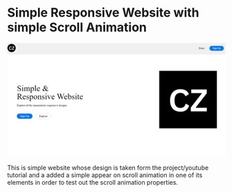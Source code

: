 # Simple Responsive Website with simple Scroll Animation

![Website Image](./website_image.png)

This is simple website whose design is taken form the project/youtube tutorial and a added a simple appear on scroll animation in one of its elements in order to test out the scroll animation properties.